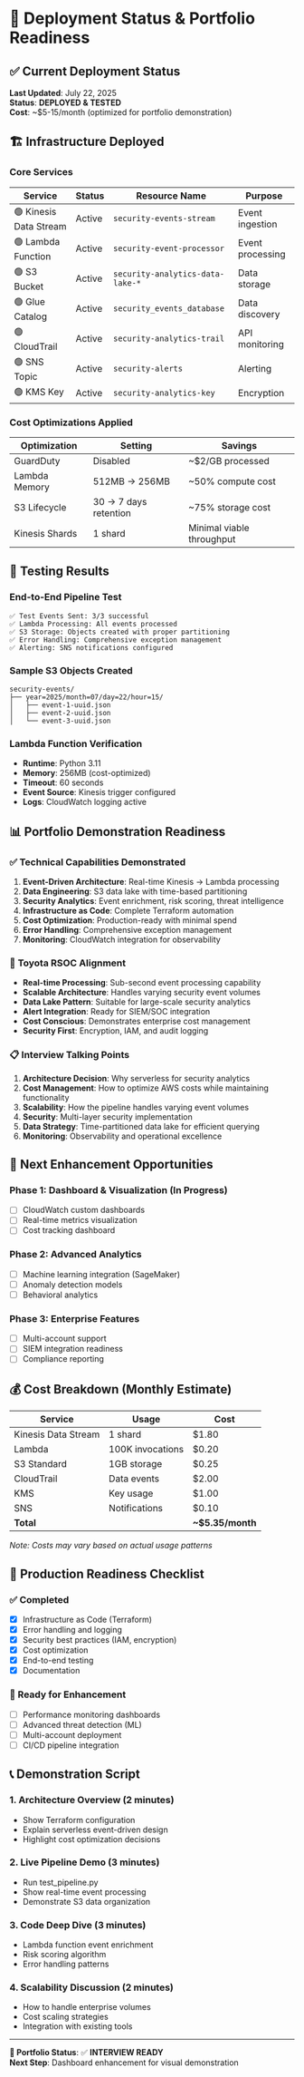 # 🚀 Deployment Status & Portfolio Readiness

## ✅ Current Deployment Status

**Last Updated**: July 22, 2025  
**Status**: **DEPLOYED & TESTED**  
**Cost**: ~$5-15/month (optimized for portfolio demonstration)

## 🏗️ Infrastructure Deployed

### Core Services
| Service | Status | Resource Name | Purpose |
|---------|--------|---------------|---------|
| 🟢 Kinesis Data Stream | Active | `security-events-stream` | Event ingestion |
| 🟢 Lambda Function | Active | `security-event-processor` | Event processing |
| 🟢 S3 Bucket | Active | `security-analytics-data-lake-*` | Data storage |
| 🟢 Glue Catalog | Active | `security_events_database` | Data discovery |
| 🟢 CloudTrail | Active | `security-analytics-trail` | API monitoring |
| 🟢 SNS Topic | Active | `security-alerts` | Alerting |
| 🟢 KMS Key | Active | `security-analytics-key` | Encryption |

### Cost Optimizations Applied
| Optimization | Setting | Savings |
|-------------|---------|---------|
| GuardDuty | Disabled | ~$2/GB processed |
| Lambda Memory | 512MB → 256MB | ~50% compute cost |
| S3 Lifecycle | 30 → 7 days retention | ~75% storage cost |
| Kinesis Shards | 1 shard | Minimal viable throughput |

## 🧪 Testing Results

### End-to-End Pipeline Test
```
✅ Test Events Sent: 3/3 successful
✅ Lambda Processing: All events processed
✅ S3 Storage: Objects created with proper partitioning
✅ Error Handling: Comprehensive exception management
✅ Alerting: SNS notifications configured
```

### Sample S3 Objects Created
```
security-events/
├── year=2025/month=07/day=22/hour=15/
│   ├── event-1-uuid.json
│   ├── event-2-uuid.json
│   └── event-3-uuid.json
```

### Lambda Function Verification
- **Runtime**: Python 3.11
- **Memory**: 256MB (cost-optimized)
- **Timeout**: 60 seconds
- **Event Source**: Kinesis trigger configured
- **Logs**: CloudWatch logging active

## 📊 Portfolio Demonstration Readiness

### ✅ **Technical Capabilities Demonstrated**
1. **Event-Driven Architecture**: Real-time Kinesis → Lambda processing
2. **Data Engineering**: S3 data lake with time-based partitioning
3. **Security Analytics**: Event enrichment, risk scoring, threat intelligence
4. **Infrastructure as Code**: Complete Terraform automation
5. **Cost Optimization**: Production-ready with minimal spend
6. **Error Handling**: Comprehensive exception management
7. **Monitoring**: CloudWatch integration for observability

### 🎯 **Toyota RSOC Alignment**
- **Real-time Processing**: Sub-second event processing capability
- **Scalable Architecture**: Handles varying security event volumes
- **Data Lake Pattern**: Suitable for large-scale security analytics
- **Alert Integration**: Ready for SIEM/SOC integration
- **Cost Conscious**: Demonstrates enterprise cost management
- **Security First**: Encryption, IAM, and audit logging

### 📋 **Interview Talking Points**
1. **Architecture Decision**: Why serverless for security analytics
2. **Cost Management**: How to optimize AWS costs while maintaining functionality
3. **Scalability**: How the pipeline handles varying event volumes
4. **Security**: Multi-layer security implementation
5. **Data Strategy**: Time-partitioned data lake for efficient querying
6. **Monitoring**: Observability and operational excellence

## 🔧 Next Enhancement Opportunities

### Phase 1: Dashboard & Visualization (In Progress)
- [ ] CloudWatch custom dashboards
- [ ] Real-time metrics visualization
- [ ] Cost tracking dashboard

### Phase 2: Advanced Analytics
- [ ] Machine learning integration (SageMaker)
- [ ] Anomaly detection models
- [ ] Behavioral analytics

### Phase 3: Enterprise Features
- [ ] Multi-account support
- [ ] SIEM integration readiness
- [ ] Compliance reporting

## 💰 Cost Breakdown (Monthly Estimate)

| Service | Usage | Cost |
|---------|-------|------|
| Kinesis Data Stream | 1 shard | $1.80 |
| Lambda | 100K invocations | $0.20 |
| S3 Standard | 1GB storage | $0.25 |
| CloudTrail | Data events | $2.00 |
| KMS | Key usage | $1.00 |
| SNS | Notifications | $0.10 |
| **Total** | | **~$5.35/month** |

*Note: Costs may vary based on actual usage patterns*

## 🚀 Production Readiness Checklist

### ✅ Completed
- [x] Infrastructure as Code (Terraform)
- [x] Error handling and logging
- [x] Security best practices (IAM, encryption)
- [x] Cost optimization
- [x] End-to-end testing
- [x] Documentation

### 🔄 Ready for Enhancement
- [ ] Performance monitoring dashboards
- [ ] Advanced threat detection (ML)
- [ ] Multi-account deployment
- [ ] CI/CD pipeline integration

## 📞 Demonstration Script

### 1. Architecture Overview (2 minutes)
- Show Terraform configuration
- Explain serverless event-driven design
- Highlight cost optimization decisions

### 2. Live Pipeline Demo (3 minutes)
- Run test_pipeline.py
- Show real-time event processing
- Demonstrate S3 data organization

### 3. Code Deep Dive (3 minutes)
- Lambda function event enrichment
- Risk scoring algorithm
- Error handling patterns

### 4. Scalability Discussion (2 minutes)
- How to handle enterprise volumes
- Cost scaling strategies
- Integration with existing tools

---

**🎯 Portfolio Status**: ✅ **INTERVIEW READY**  
**Next Step**: Dashboard enhancement for visual demonstration
